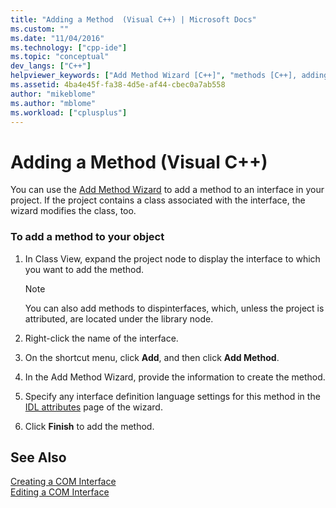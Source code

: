 ```yaml
---
title: "Adding a Method  (Visual C++) | Microsoft Docs"
ms.custom: ""
ms.date: "11/04/2016"
ms.technology: ["cpp-ide"]
ms.topic: "conceptual"
dev_langs: ["C++"]
helpviewer_keywords: ["Add Method Wizard [C++]", "methods [C++], adding"]
ms.assetid: 4ba4e45f-fa38-4d5e-af44-cbec0a7ab558
author: "mikeblome"
ms.author: "mblome"
ms.workload: ["cplusplus"]
---
```

# Adding a Method  (Visual C++)
You can use the [Add Method Wizard](../ide/add-method-wizard.md) to add a method to an interface in your project. If the project contains a class associated with the interface, the wizard modifies the class, too.  
  
### To add a method to your object  
  
1.  In Class View, expand the project node to display the interface to which you want to add the method.  
  
    > [!NOTE]
    >  You can also add methods to dispinterfaces, which, unless the project is attributed, are located under the library node.  
  
2.  Right-click the name of the interface.  
  
3.  On the shortcut menu, click **Add**, and then click **Add Method**.  
  
4.  In the Add Method Wizard, provide the information to create the method.  
  
5.  Specify any interface definition language settings for this method in the [IDL attributes](../ide/idl-attributes-add-method-wizard.md) page of the wizard.  
  
6.  Click **Finish** to add the method.  
  
## See Also  
 [Creating a COM Interface](../ide/creating-a-com-interface-visual-cpp.md)   
 [Editing a COM Interface](../ide/editing-a-com-interface.md)
